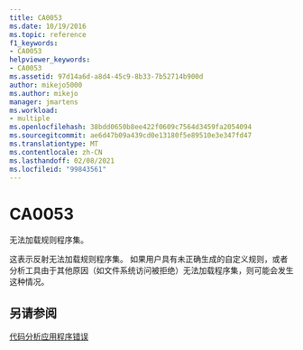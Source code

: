 ```yaml
---
title: CA0053
ms.date: 10/19/2016
ms.topic: reference
f1_keywords:
- CA0053
helpviewer_keywords:
- CA0053
ms.assetid: 97d14a6d-a8d4-45c9-8b33-7b52714b900d
author: mikejo5000
ms.author: mikejo
manager: jmartens
ms.workload:
- multiple
ms.openlocfilehash: 38bdd0650b8ee422f0609c7564d3459fa2054094
ms.sourcegitcommit: ae6d47b09a439cd0e13180f5e89510e3e347fd47
ms.translationtype: MT
ms.contentlocale: zh-CN
ms.lasthandoff: 02/08/2021
ms.locfileid: "99843561"
---
```

# <a name="ca0053"></a>CA0053
无法加载规则程序集。

这表示反射无法加载规则程序集。 如果用户具有未正确生成的自定义规则，或者分析工具由于其他原因（如文件系统访问被拒绝）无法加载程序集，则可能会发生这种情况。

## <a name="see-also"></a>另请参阅
[代码分析应用程序错误](../code-quality/code-analysis-application-errors.md)
